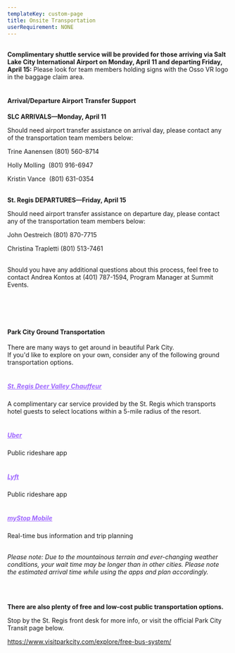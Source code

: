 ```yaml
---
templateKey: custom-page
title: Onsite Transportation
userRequirement: NONE
---
```

**<br>Complimentary shuttle service will be provided for those arriving via Salt Lake City International Airport on Monday, April 11 and departing Friday, April 15:** Please look for team members holding signs with the Osso VR logo in the baggage claim area.

#### **<br>Arrival/Departure Airport Transfer Support**

**SLC ARRIVALS—Monday, April 11**

Should need airport transfer assistance on arrival day, please contact any of the transportation team members below: 

Trine Aanensen (801) 560-8714

Holly Molling  (801) 916-6947

Kristin Vance  (801) 631-0354



**<br>St. Regis DEPARTURES—Friday, April 15**

Should need airport transfer assistance on departure day, please contact any of the transportation team members below: 

John Oestreich (801) 870-7715 

Christina Trapletti (801) 513-7461 



<br>Should you have any additional questions about this process, feel free to contact Andrea Kontos at (401) 787-1594, Program Manager at Summit Events.



#### <br><br> <br>

#### Park City Ground Transportation

There are many ways to get around in beautiful Park City. <br> If you'd like to explore on your own, consider any of the following ground transportation options.

##### <br><a href="https://apps.apple.com/ee/app/st-regis-deer-valley-chauffeur/id1592569976" target="_blank" style="color: #9e66ff">St. Regis Deer Valley Chauffeur</p></a>

A complimentary car service provided by the St. Regis which transports hotel guests to select locations within a 5-mile radius of the resort. 

##### <br><a href="https://www.uber.com" style="color: #9e66ff">Uber</a></p>

Public rideshare app

##### <br><a href="https://ride.lyft.com/?entrypoint=lyftcom" p style="color: #9e66ff">Lyft</a></p>

Public rideshare app

##### <br><a href="https://apps.apple.com/us/app/mystop-mobile/id591959423" p style="color: #9e66ff">myStop Mobile</a></p>

Real-time bus information and trip planning 

*<br>Please note: Due to the mountainous terrain and ever-changing weather conditions, your wait time may be longer than in other cities. Please note the estimated arrival time while using the apps and plan accordingly.* 

*<br>*

**<br>There are also plenty of free and low-cost public transportation options.** 

Stop by the St. Regis front desk for more info, or visit the official Park City Transit page below. 

<a href="https://www.visitparkcity.com/explore/free-bus-system/" target="_blank" style="color:#9e66ff">https://www.visitparkcity.com/explore/free-bus-system/</a><p>